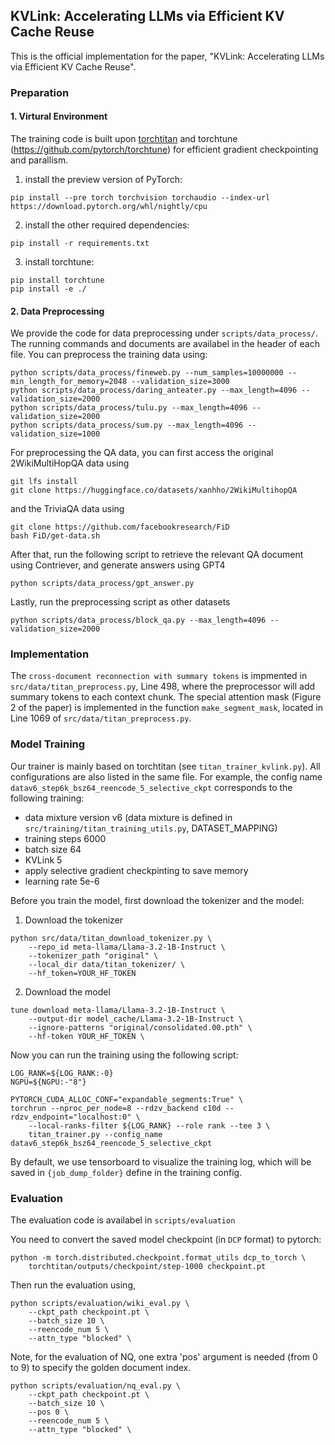 ## KVLink: Accelerating LLMs via Efficient KV Cache Reuse

This is the official implementation for the paper, "KVLink: Accelerating LLMs via Efficient KV Cache Reuse".

### Preparation

#### 1. Virtural Environment

The training code is built upon [torchtitan](https://github.com/pytorch/torchtitan) and torchtune (https://github.com/pytorch/torchtune) for efficient gradient checkpointing and parallism.

1. install the preview version of PyTorch:

```
pip install --pre torch torchvision torchaudio --index-url https://download.pytorch.org/whl/nightly/cpu
```

2. install the other required dependencies:

```
pip install -r requirements.txt
```

3. install torchtune:

```
pip install torchtune
pip install -e ./
```

#### 2. Data Preprocessing

We provide the code for data preprocessing under `scripts/data_process/`. The running commands and documents are availabel in the header of each file. You can preprocess the training data using:

```
python scripts/data_process/fineweb.py --num_samples=10000000 --min_length_for_memory=2048 --validation_size=3000
python scripts/data_process/daring_anteater.py --max_length=4096 --validation_size=2000
python scripts/data_process/tulu.py --max_length=4096 --validation_size=2000
python scripts/data_process/sum.py --max_length=4096 --validation_size=1000
```

For preprocessing the QA data, you can first access the original 2WikiMultiHopQA data using

```
git lfs install 
git clone https://huggingface.co/datasets/xanhho/2WikiMultihopQA
```

and the TriviaQA data using

```
git clone https://github.com/facebookresearch/FiD
bash FiD/get-data.sh 
```

After that, run the following script to retrieve the relevant QA document using Contriever, and generate answers using GPT4

```
python scripts/data_process/gpt_answer.py
```

Lastly, run the preprocessing script as other datasets

```
python scripts/data_process/block_qa.py --max_length=4096 --validation_size=2000
```

### Implementation

The `cross-document reconnection with summary tokens` is impmented in `src/data/titan_preprocess.py`, Line 498, where the preprocessor will add summary tokens to each context chunk. The special attention mask (Figure 2 of the paper) is implemented in the function `make_segment_mask`, located in Line 1069 of `src/data/titan_preprocess.py`.





### Model Training

Our trainer is mainly based on torchtitan (see `titan_trainer_kvlink.py`). All configurations are also listed in the same file. For example, the config name `datav6_step6k_bsz64_reencode_5_selective_ckpt` corresponds to the following training:

- data mixture version v6 (data mixture is defined in `src/training/titan_training_utils.py`, DATASET_MAPPING)
- training steps 6000
- batch size 64
- KVLink 5
- apply selective gradient checkpinting to save memory
- learning rate 5e-6



Before you train the model, first download the tokenizer and the model:

1. Download the tokenizer

```
python src/data/titan_download_tokenizer.py \
	--repo_id meta-llama/Llama-3.2-1B-Instruct \
	--tokenizer_path "original" \
	--local_dir data/titan_tokenizer/ \
	--hf_token=YOUR_HF_TOKEN
```



2. Download the model

```
tune download meta-llama/Llama-3.2-1B-Instruct \
    --output-dir model_cache/Llama-3.2-1B-Instruct \
    --ignore-patterns "original/consolidated.00.pth" \
    --hf-token YOUR_HF_TOKEN \
```



Now you can run the training using the following script:

```
LOG_RANK=${LOG_RANK:-0}
NGPU=${NGPU:-"8"}

PYTORCH_CUDA_ALLOC_CONF="expandable_segments:True" \
torchrun --nproc_per_node=8 --rdzv_backend c10d --rdzv_endpoint="localhost:0" \
    --local-ranks-filter ${LOG_RANK} --role rank --tee 3 \
    titan_trainer.py --config_name datav6_step6k_bsz64_reencode_5_selective_ckpt
```



By default, we use tensorboard to visualize the training log, which will be saved in `{job_dump_folder}` define in the training config.



### Evaluation

The evaluation code is availabel in `scripts/evaluation`

You need to convert the saved model checkpoint (in `DCP` format) to pytorch:

```
python -m torch.distributed.checkpoint.format_utils dcp_to_torch \
    torchtitan/outputs/checkpoint/step-1000 checkpoint.pt
```

Then run the evaluation using,

```
python scripts/evaluation/wiki_eval.py \
    --ckpt_path checkpoint.pt \
    --batch_size 10 \
    --reencode_num 5 \
    --attn_type "blocked" \
```

Note, for the evaluation of NQ, one extra 'pos' argument is needed (from 0 to 9) to specify the golden document index.

```
python scripts/evaluation/nq_eval.py \
    --ckpt_path checkpoint.pt \
    --batch_size 10 \
    --pos 0 \
    --reencode_num 5 \
    --attn_type "blocked" \
```
